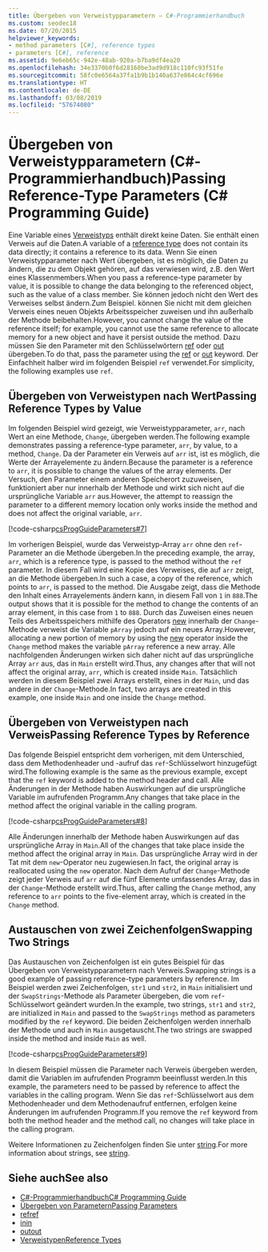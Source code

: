 ```yaml
---
title: Übergeben von Verweistypparametern – C#-Programmierhandbuch
ms.custom: seodec18
ms.date: 07/20/2015
helpviewer_keywords:
- method parameters [C#], reference types
- parameters [C#], reference
ms.assetid: 9e6eb65c-942e-48ab-920a-b7ba9df4ea20
ms.openlocfilehash: 34e3370b0f6d28160be3ad9d918c110fc93f51fe
ms.sourcegitcommit: 58fc0e6564a37fa1b9b1b140a637e864c4cf696e
ms.translationtype: HT
ms.contentlocale: de-DE
ms.lasthandoff: 03/08/2019
ms.locfileid: "57674080"
---
```

# <a name="passing-reference-type-parameters-c-programming-guide"></a><span data-ttu-id="31b69-102">Übergeben von Verweistypparametern (C#-Programmierhandbuch)</span><span class="sxs-lookup"><span data-stu-id="31b69-102">Passing Reference-Type Parameters (C# Programming Guide)</span></span>
<span data-ttu-id="31b69-103">Eine Variable eines [Verweistyps](../../../csharp/language-reference/keywords/reference-types.md) enthält direkt keine Daten. Sie enthält einen Verweis auf die Daten.</span><span class="sxs-lookup"><span data-stu-id="31b69-103">A variable of a [reference type](../../../csharp/language-reference/keywords/reference-types.md) does not contain its data directly; it contains a reference to its data.</span></span> <span data-ttu-id="31b69-104">Wenn Sie einen Verweistypparameter nach Wert übergeben, ist es möglich, die Daten zu ändern, die zu dem Objekt gehören, auf das verwiesen wird, z.B. den Wert eines Klassenmembers.</span><span class="sxs-lookup"><span data-stu-id="31b69-104">When you pass a reference-type parameter by value, it is possible to change the data belonging to the referenced object, such as the value of a class member.</span></span> <span data-ttu-id="31b69-105">Sie können jedoch nicht den Wert des Verweises selbst ändern.Zum Beispiel. können Sie nicht mit dem gleichen Verweis eines neuen Objekts Arbeitsspeicher zuweisen und ihn außerhalb der Methode beibehalten.</span><span class="sxs-lookup"><span data-stu-id="31b69-105">However, you cannot change the value of the reference itself; for example, you cannot use the same reference to allocate memory for a new object and have it persist outside the method.</span></span> <span data-ttu-id="31b69-106">Dazu müssen Sie den Parameter mit den Schlüsselwörtern [ref](../../../csharp/language-reference/keywords/ref.md) oder [out](../../../csharp/language-reference/keywords/out-parameter-modifier.md) übergeben.</span><span class="sxs-lookup"><span data-stu-id="31b69-106">To do that, pass the parameter using the [ref](../../../csharp/language-reference/keywords/ref.md) or [out](../../../csharp/language-reference/keywords/out-parameter-modifier.md) keyword.</span></span> <span data-ttu-id="31b69-107">Der Einfachheit halber wird im folgenden Beispiel `ref` verwendet.</span><span class="sxs-lookup"><span data-stu-id="31b69-107">For simplicity, the following examples use `ref`.</span></span>  
  
## <a name="passing-reference-types-by-value"></a><span data-ttu-id="31b69-108">Übergeben von Verweistypen nach Wert</span><span class="sxs-lookup"><span data-stu-id="31b69-108">Passing Reference Types by Value</span></span>  
 <span data-ttu-id="31b69-109">Im folgenden Beispiel wird gezeigt, wie Verweistypparameter, `arr`, nach Wert an eine Methode, `Change`, übergeben werden.</span><span class="sxs-lookup"><span data-stu-id="31b69-109">The following example demonstrates passing a reference-type parameter, `arr`, by value, to a method, `Change`.</span></span> <span data-ttu-id="31b69-110">Da der Parameter ein Verweis auf `arr` ist, ist es möglich, die Werte der Arrayelemente zu ändern.</span><span class="sxs-lookup"><span data-stu-id="31b69-110">Because the parameter is a reference to `arr`, it is possible to change the values of the array elements.</span></span> <span data-ttu-id="31b69-111">Der Versuch, den Parameter einem anderen Speicherort zuzuweisen, funktioniert aber nur innerhalb der Methode und wirkt sich nicht auf die ursprüngliche Variable `arr` aus.</span><span class="sxs-lookup"><span data-stu-id="31b69-111">However, the attempt to reassign the parameter to a different memory location only works inside the method and does not affect the original variable, `arr`.</span></span>  
  
 [!code-csharp[csProgGuideParameters#7](~/samples/snippets/csharp/VS_Snippets_VBCSharp/csProgGuideParameters/CS/Parameters.cs#7)]  
  
 <span data-ttu-id="31b69-112">Im vorherigen Beispiel, wurde das Verweistyp-Array `arr` ohne den `ref`-Parameter an die Methode übergeben.</span><span class="sxs-lookup"><span data-stu-id="31b69-112">In the preceding example, the array, `arr`, which is a reference type, is passed to the method without the `ref` parameter.</span></span> <span data-ttu-id="31b69-113">In diesem Fall wird eine Kopie des Verweises, die auf `arr` zeigt, an die Methode übergeben.</span><span class="sxs-lookup"><span data-stu-id="31b69-113">In such a case, a copy of the reference, which points to `arr`, is passed to the method.</span></span> <span data-ttu-id="31b69-114">Die Ausgabe zeigt, dass die Methode den Inhalt eines Arrayelements ändern kann, in diesem Fall von `1` in `888`.</span><span class="sxs-lookup"><span data-stu-id="31b69-114">The output shows that it is possible for the method to change the contents of an array element, in this case from `1` to `888`.</span></span> <span data-ttu-id="31b69-115">Durch das Zuweisen eines neuen Teils des Arbeitsspeichers mithilfe des Operators [new](../../../csharp/language-reference/keywords/new.md) innerhalb der `Change`-Methode verweist die Variable `pArray` jedoch auf ein neues Array.</span><span class="sxs-lookup"><span data-stu-id="31b69-115">However, allocating a new portion of memory by using the [new](../../../csharp/language-reference/keywords/new.md) operator inside the `Change` method makes the variable `pArray` reference a new array.</span></span> <span data-ttu-id="31b69-116">Alle nachfolgenden Änderungen wirken sich daher nicht auf das ursprüngliche Array `arr` aus, das in `Main` erstellt wird.</span><span class="sxs-lookup"><span data-stu-id="31b69-116">Thus, any changes after that will not affect the original array, `arr`, which is created inside `Main`.</span></span> <span data-ttu-id="31b69-117">Tatsächlich werden in diesem Beispiel zwei Arrays erstellt, eines in der `Main`, und das andere in der `Change`-Methode.</span><span class="sxs-lookup"><span data-stu-id="31b69-117">In fact, two arrays are created in this example, one inside `Main` and one inside the `Change` method.</span></span>  
  
## <a name="passing-reference-types-by-reference"></a><span data-ttu-id="31b69-118">Übergeben von Verweistypen nach Verweis</span><span class="sxs-lookup"><span data-stu-id="31b69-118">Passing Reference Types by Reference</span></span>  
 <span data-ttu-id="31b69-119">Das folgende Beispiel entspricht dem vorherigen, mit dem Unterschied, dass dem Methodenheader und -aufruf das `ref`-Schlüsselwort hinzugefügt wird.</span><span class="sxs-lookup"><span data-stu-id="31b69-119">The following example is the same as the previous example, except that the `ref` keyword is added to the method header and call.</span></span> <span data-ttu-id="31b69-120">Alle Änderungen in der Methode haben Auswirkungen auf die ursprüngliche Variable im aufrufenden Programm.</span><span class="sxs-lookup"><span data-stu-id="31b69-120">Any changes that take place in the method affect the original variable in the calling program.</span></span>  
  
 [!code-csharp[csProgGuideParameters#8](~/samples/snippets/csharp/VS_Snippets_VBCSharp/csProgGuideParameters/CS/Parameters.cs#8)]  
  
 <span data-ttu-id="31b69-121">Alle Änderungen innerhalb der Methode haben Auswirkungen auf das ursprüngliche Array in `Main`.</span><span class="sxs-lookup"><span data-stu-id="31b69-121">All of the changes that take place inside the method affect the original array in `Main`.</span></span> <span data-ttu-id="31b69-122">Das ursprüngliche Array wird in der Tat mit dem `new`-Operator neu zugewiesen.</span><span class="sxs-lookup"><span data-stu-id="31b69-122">In fact, the original array is reallocated using the `new` operator.</span></span> <span data-ttu-id="31b69-123">Nach dem Aufruf der `Change`-Methode zeigt jeder Verweis auf `arr` auf die fünf Elemente umfassendes Array, das in der `Change`-Methode erstellt wird.</span><span class="sxs-lookup"><span data-stu-id="31b69-123">Thus, after calling the `Change` method, any reference to `arr` points to the five-element array, which is created in the `Change` method.</span></span>  
  
## <a name="swapping-two-strings"></a><span data-ttu-id="31b69-124">Austauschen von zwei Zeichenfolgen</span><span class="sxs-lookup"><span data-stu-id="31b69-124">Swapping Two Strings</span></span>  
 <span data-ttu-id="31b69-125">Das Austauschen von Zeichenfolgen ist ein gutes Beispiel für das Übergeben von Verweistypparametern nach Verweis.</span><span class="sxs-lookup"><span data-stu-id="31b69-125">Swapping strings is a good example of passing reference-type parameters by reference.</span></span> <span data-ttu-id="31b69-126">Im Beispiel werden zwei Zeichenfolgen, `str1` und `str2`, in `Main` initialisiert und der `SwapStrings`-Methode als Parameter übergeben, die vom `ref`-Schlüsselwort geändert wurden.</span><span class="sxs-lookup"><span data-stu-id="31b69-126">In the example, two strings, `str1` and `str2`, are initialized in `Main` and passed to the `SwapStrings` method as parameters modified by the `ref` keyword.</span></span> <span data-ttu-id="31b69-127">Die beiden Zeichenfolgen werden innerhalb der Methode und auch in `Main` ausgetauscht.</span><span class="sxs-lookup"><span data-stu-id="31b69-127">The two strings are swapped inside the method and inside `Main` as well.</span></span>  
  
 [!code-csharp[csProgGuideParameters#9](~/samples/snippets/csharp/VS_Snippets_VBCSharp/csProgGuideParameters/CS/Parameters.cs#9)]  
  
 <span data-ttu-id="31b69-128">In diesem Beispiel müssen die Parameter nach Verweis übergeben werden, damit die Variablen im aufrufenden Programm beeinflusst werden.</span><span class="sxs-lookup"><span data-stu-id="31b69-128">In this example, the parameters need to be passed by reference to affect the variables in the calling program.</span></span> <span data-ttu-id="31b69-129">Wenn Sie das `ref`-Schlüsselwort aus dem Methodenheader und dem Methodenaufruf entfernen, erfolgen keine Änderungen im aufrufenden Programm.</span><span class="sxs-lookup"><span data-stu-id="31b69-129">If you remove the `ref` keyword from both the method header and the method call, no changes will take place in the calling program.</span></span>  
  
 <span data-ttu-id="31b69-130">Weitere Informationen zu Zeichenfolgen finden Sie unter [string](../../../csharp/language-reference/keywords/string.md).</span><span class="sxs-lookup"><span data-stu-id="31b69-130">For more information about strings, see [string](../../../csharp/language-reference/keywords/string.md).</span></span>  
  
## <a name="see-also"></a><span data-ttu-id="31b69-131">Siehe auch</span><span class="sxs-lookup"><span data-stu-id="31b69-131">See also</span></span>

- [<span data-ttu-id="31b69-132">C#-Programmierhandbuch</span><span class="sxs-lookup"><span data-stu-id="31b69-132">C# Programming Guide</span></span>](../../../csharp/programming-guide/index.md)
- [<span data-ttu-id="31b69-133">Übergeben von Parametern</span><span class="sxs-lookup"><span data-stu-id="31b69-133">Passing Parameters</span></span>](../../../csharp/programming-guide/classes-and-structs/passing-parameters.md)
- [<span data-ttu-id="31b69-134">ref</span><span class="sxs-lookup"><span data-stu-id="31b69-134">ref</span></span>](../../../csharp/language-reference/keywords/ref.md)
- [<span data-ttu-id="31b69-135">in</span><span class="sxs-lookup"><span data-stu-id="31b69-135">in</span></span>](../../../csharp/language-reference/keywords/in-parameter-modifier.md)
- [<span data-ttu-id="31b69-136">out</span><span class="sxs-lookup"><span data-stu-id="31b69-136">out</span></span>](../../../csharp/language-reference/keywords/out.md)
- [<span data-ttu-id="31b69-137">Verweistypen</span><span class="sxs-lookup"><span data-stu-id="31b69-137">Reference Types</span></span>](../../../csharp/language-reference/keywords/reference-types.md)
